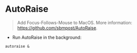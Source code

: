 # AutoRaise

> Add Focus-Follows-Mouse to MacOS.
> More information: <https://github.com/sbmpost/AutoRaise>.

- Run AutoRaise in the background:

`autoraise &`
